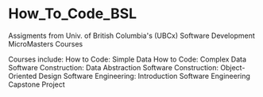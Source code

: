 # How_To_Code_BSL
Assigments from Univ. of British Columbia's (UBCx) Software Development MicroMasters Courses

Courses include:
How to Code: Simple Data
How to Code: Complex Data
Software Construction: Data Abstraction
Software Construction: Object-Oriented Design
Software Engineering: Introduction
Software Engineering Capstone Project
